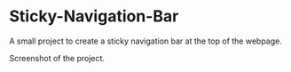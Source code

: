 # Sticky-Navigation-Bar

A small project to create a sticky navigation bar at the top of the webpage.

Screenshot of the project.
